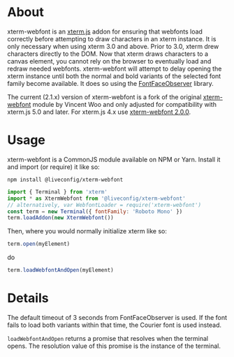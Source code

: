 # About

xterm-webfont is an [xterm.js](https://github.com/xtermjs/xterm.js) addon for ensuring that webfonts load correctly before attempting to draw characters in an xterm instance. It is only necessary when using xterm 3.0 and above. Prior to 3.0, xterm drew characters directly to the DOM. Now that xterm draws characters to a canvas element, you cannot rely on the browser to eventually load and redraw needed webfonts. xterm-webfont will attempt to delay opening the xterm instance until both the normal and bold variants of the selected font family become available. It does so using the [FontFaceObserver](https://github.com/bramstein/fontfaceobserver) library.

The current (2.1.x) version of xterm-webfont is a fork of the original [xterm-webfont](https://github.com/CoderPad/xterm-webfont) module by Vincent Woo and only adjusted for compatibility with xterm.js 5.0 and later. For xterm.js 4.x use [xterm-webfont 2.0.0](https://github.com/CoderPad/xterm-webfont).

# Usage

xterm-webfont is a CommonJS module available on NPM or Yarn. Install it and import (or require) it like so:

```shell
npm install @liveconfig/xterm-webfont
```

```js
import { Terminal } from 'xterm'
import * as XtermWebfont from '@liveconfig/xterm-webfont'
// alternatively, var WebfontLoader = require('xterm-webfont')
const term = new Terminal({ fontFamily: 'Roboto Mono' })
term.loadAddon(new XtermWebfont())
```

Then, where you would normally initialize xterm like so:

```js
term.open(myElement)
```

do

```js
term.loadWebfontAndOpen(myElement)
```

# Details

The default timeout of 3 seconds from FontFaceObserver is used. If the font fails to load both variants within that time, the Courier font is used instead.

`loadWebfontAndOpen` returns a promise that resolves when the terminal opens. The resolution value of this promise is the instance of the terminal.
